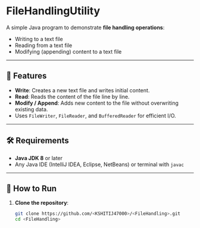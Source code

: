 # FileHandlingUtility

A simple Java program to demonstrate **file handling operations**:  
- Writing to a text file  
- Reading from a text file  
- Modifying (appending) content to a text file  

---

## 🚀 Features
- **Write**: Creates a new text file and writes initial content.
- **Read**: Reads the content of the file line by line.
- **Modify / Append**: Adds new content to the file without overwriting existing data.
- Uses `FileWriter`, `FileReader`, and `BufferedReader` for efficient I/O.


---

## 🛠️ Requirements
- **Java JDK 8** or later
- Any Java IDE (IntelliJ IDEA, Eclipse, NetBeans) or terminal with `javac`

---

## 📌 How to Run
1. **Clone the repository**:
   ```bash
   git clone https://github.com/<KSHITIJ47000>/<FileHandling>.git
   cd <FileHandling>
